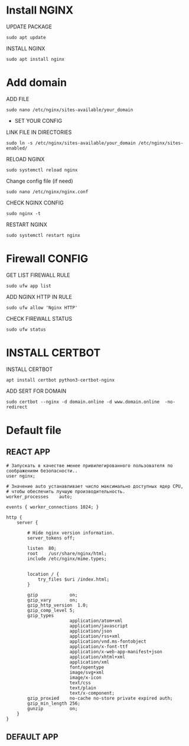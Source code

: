 # Install NGINX
UPDATE PACKAGE
```
sudo apt update
```
INSTALL NGINX
```
sudo apt install nginx
```
# Add domain
ADD FILE 
```
sudo nano /etc/nginx/sites-available/your_domain
```
- SET YOUR CONFIG

LINK FILE IN DIRECTORIES 
```
sudo ln -s /etc/nginx/sites-available/your_domain /etc/nginx/sites-enabled/
```
RELOAD NGINX
```
sudo systemctl reload nginx
```
Change config file (if need)
```
sudo nano /etc/nginx/nginx.conf
```
CHECK NGINX CONFIG
```
sudo nginx -t
```
RESTART NGINX
```
sudo systemctl restart nginx
```
# Firewall CONFIG
GET LIST FIREWALL RULE
```
sudo ufw app list
```
ADD NGINX HTTP IN RULE
```
sudo ufw allow 'Nginx HTTP'
```
CHECK FIREWALL STATUS
```
sudo ufw status
```
# INSTALL CERTBOT
INSTALL CERTBOT
```
apt install certbot python3-certbot-nginx
```
ADD SERT FOR DOMAIN
```
sudo certbot --nginx -d domain.online -d www.domain.online  -no-redirect
```
# Default file
## REACT APP
```
# Запускать в качестве менее привилегированного пользователя по соображениям безопасности..
user nginx;

# Значение auto устанавливает число максимально доступных ядер CPU,
# чтобы обеспечить лучшую производительность.
worker_processes    auto;

events { worker_connections 1024; }

http {
    server {
        
        # Hide nginx version information.
        server_tokens off;

        listen  80;
        root    /usr/share/nginx/html;
        include /etc/nginx/mime.types;


        location / {
            try_files $uri /index.html;
        }

        gzip            on;
        gzip_vary       on;
        gzip_http_version  1.0;
        gzip_comp_level 5;
        gzip_types
                        application/atom+xml
                        application/javascript
                        application/json
                        application/rss+xml
                        application/vnd.ms-fontobject
                        application/x-font-ttf
                        application/x-web-app-manifest+json
                        application/xhtml+xml
                        application/xml
                        font/opentype
                        image/svg+xml
                        image/x-icon
                        text/css
                        text/plain
                        text/x-component;
        gzip_proxied    no-cache no-store private expired auth;
        gzip_min_length 256;
        gunzip          on;
    }
}
```
## DEFAULT APP
```
```
